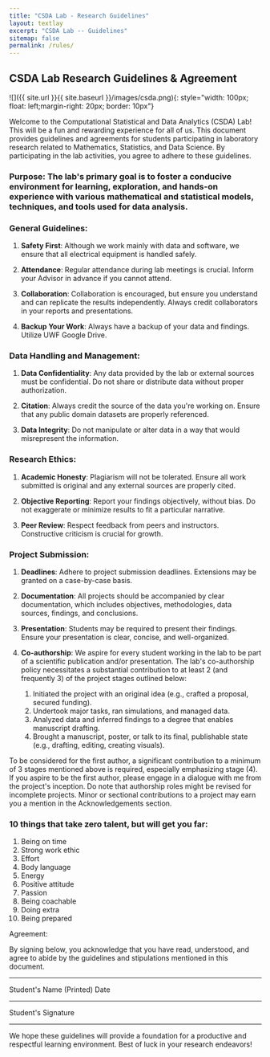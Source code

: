 ```yaml
---
title: "CSDA Lab - Research Guidelines"
layout: textlay
excerpt: "CSDA Lab -- Guidelines"
sitemap: false
permalink: /rules/
---
```


## CSDA Lab Research Guidelines & Agreement

 ![]({{ site.url }}{{ site.baseurl }}/images/csda.png){: style="width: 100px; float: left;margin-right: 20px; border: 10px"} <br>


Welcome to the Computational Statistical and Data Analytics (CSDA) Lab! This will be a fun and rewarding experience for all of us. This document provides guidelines and agreements for students participating in laboratory research related to Mathematics, Statistics, and Data Science. By participating in the lab activities, you agree to adhere to these guidelines.

### Purpose: The lab's primary goal is to foster a conducive environment for learning, exploration, and hands-on experience with various mathematical and statistical models, techniques, and tools used for data analysis.

### General Guidelines:

1. **Safety First**: Although we work mainly with data and software, we ensure that all electrical equipment is handled safely.

2. **Attendance**: Regular attendance during lab meetings is crucial. Inform your Advisor in advance if you cannot attend.

3. **Collaboration**: Collaboration is encouraged, but ensure you understand and can replicate the results independently. Always credit collaborators in your reports and presentations.

4. **Backup Your Work**: Always have a backup of your data and findings. Utilize UWF Google Drive.

### Data Handling and Management:

1. **Data Confidentiality**: Any data provided by the lab or external sources must be confidential. Do not share or distribute data without proper authorization.

2. **Citation**: Always credit the source of the data you're working on. Ensure that any public domain datasets are properly referenced.

3. **Data Integrity**: Do not manipulate or alter data in a way that would misrepresent the information.

### Research Ethics:

1. **Academic Honesty**: Plagiarism will not be tolerated. Ensure all work submitted is original and any external sources are properly cited.

2. **Objective Reporting**: Report your findings objectively, without bias. Do not exaggerate or minimize results to fit a particular narrative.

3. **Peer Review**: Respect feedback from peers and instructors. Constructive criticism is crucial for growth.

### Project Submission:

1. **Deadlines**: Adhere to project submission deadlines. Extensions may be granted on a case-by-case basis.

2. **Documentation**: All projects should be accompanied by clear documentation, which includes objectives, methodologies, data sources, findings, and conclusions.

3. **Presentation**: Students may be required to present their findings. Ensure your presentation is clear, concise, and well-organized.

4. **Co-authorship**: We aspire for every student working in the lab to be part of a scientific publication and/or presentation. The lab's co-authorship policy necessitates a substantial contribution to at least 2 (and frequently 3) of the project stages outlined below:
   1. Initiated the project with an original idea (e.g., crafted a proposal, secured funding).
   2. Undertook major tasks, ran simulations, and managed data.
   3. Analyzed data and inferred findings to a degree that enables manuscript drafting.
   4. Brought a manuscript, poster, or talk to its final, publishable state (e.g., drafting, editing, creating visuals).

To be considered for the first author, a significant contribution to a minimum of 3 stages mentioned above is required, especially emphasizing stage (4). If you aspire to be the first author, please engage in a dialogue with me from the project's inception. Do note that authorship roles might be revised for incomplete projects. Minor or sectional contributions to a project may earn you a mention in the Acknowledgements section.

<!-- ### Expectations & Management Time: 

#### Undergraduate Students: 
9 hours a week in research; 
At least 3 days/ week to make adequate progress forward; 
Minimum of 2-3 hour blocks between the hours of 9am and 5pm.

#### Graduate Students: 
15 hours a week in research, not including class or teaching assistant time; 
4-5 days a week to make adequate progress forward; 
Minimum of 3-5 hour blocks between the hours of 9am and 5pm. 

Thoughts on cancelation: things come up, schedules change, however, please be courteous of other’s time and try your best to maintain scheduled meetings or give adequate notice if you need to reschedule. 

**Meetings**:
**Group Meetings**:
We will meet weekly to share results, updates, thoughts, and pertinent literature. Additionally, we'll engage in activities geared toward professional growth and team cohesion. For each meeting:
Bring at least one item (like results, data, or visuals) for discussion.
Prepare a minimum of one question.
Reflect on the previous week's outcomes and plan for the week ahead, considering any required adjustments.
In response, we promise to actively participate, provide feedback, and suggest potential new paths.

**One-on-One Sessions**: Every lab member is expected to schedule a regular meeting with the Advisor on a weekly basis. -->

### 10 things that take zero talent, but will get you far: 
1. Being on time 
2. Strong work ethic 
3. Effort 
4. Body language 
5. Energy
6. Positive attitude 
7. Passion 
8. Being coachable 
9. Doing extra 
10. Being prepared


Agreement:

By signing below, you acknowledge that you have read, understood, and agree to abide by the guidelines and stipulations mentioned in this document.

_______________________        ______________  
Student's Name (Printed)              Date

_______________________  
Student's Signature

---

We hope these guidelines will provide a foundation for a productive and respectful learning environment. Best of luck in your research endeavors!





